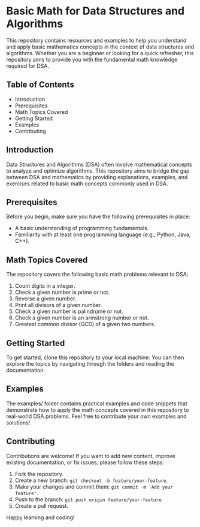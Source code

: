 # Basic Math for Data Structures and Algorithms

This repository contains resources and examples to help you understand and apply basic mathematics concepts in the context of data structures and algorithms. Whether you are a beginner or looking for a quick refresher, this repository aims to provide you with the fundamental math knowledge required for DSA.

## Table of Contents

- Introduction
- Prerequisites
- Math Topics Covered
- Getting Started
- Examples
- Contributing

## Introduction

Data Structures and Algorithms (DSA) often involve mathematical concepts to analyze and optimize algorithms. This repository aims to bridge the gap between DSA and mathematics by providing explanations, examples, and exercises related to basic math concepts commonly used in DSA.

## Prerequisites

Before you begin, make sure you have the following prerequisites in place:

- A basic understanding of programming fundamentals.
- Familiarity with at least one programming language (e.g., Python, Java, C++).

## Math Topics Covered

The repository covers the following basic math problems relevant to DSA:

1. Count digits in a integer.
2. Check a given number is prime or not.
3. Reverse a given number.
4. Print all divisors of a given number.
5. Check a given number is palindrome or not.
6. Check a given number is an armstrong number or not.
7. Greatest common divisor (GCD) of a given two numbers.

## Getting Started

To get started, clone this repository to your local machine:
You can then explore the topics by navigating through the folders and reading the documentation.

## Examples

The examples/ folder contains practical examples and code snippets that demonstrate how to apply the math concepts covered in this repository to real-world DSA problems. Feel free to contribute your own examples and solutions!

## Contributing

Contributions are welcome! If you want to add new content, improve existing documentation, or fix issues, please follow these steps:

1. Fork the repository.
2. Create a new branch: `git checkout -b feature/your-feature`.
3. Make your changes and commit them: `git commit -m 'Add your feature'`.
4. Push to the branch: `git push origin feature/your-feature`.
5. Create a pull request.


Happy learning and coding!



